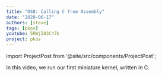 ```yaml
---
title: "OS8: Calling C from Assembly"
date: "2020-06-17"
authors: [steve]
tags: [pkos]
youtube: 5RWjI83C47k
project: pkos
---
```


import ProjectPost from '@site/src/components/ProjectPost';

<ProjectPost frontmatter={frontmatter}>
In this video, we run our first miniature kernel, written in C.
</ProjectPost>
